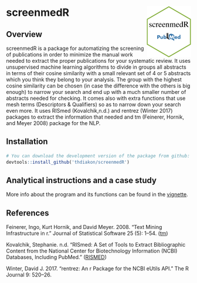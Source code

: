 # screenmedR <img src='man/pubmed.png' align="right" width="120" />

## Overview

screenmedR is a package for automatizing the screening of publications in order to minimize the manual work needed to extract the proper publications for your systematic review. It uses unsupervised machine learning algorithms to divide in groups all abstracts in terms of their cosine similarity with a small relevant set of 4 or 5 abstracts which you think they belong to your analysis. The group with the highest cosine similarity can be chosen (in case the difference with the others is big enough) to narrow your search and end up with a much smaller number of abstracts needed for checking. It comes also with extra functions that use mesh terms (Descriptors & Qualifiers) so as to narrow down your search even more. It uses RISmed (Kovalchik,n.d.) and rentrez (Winter 2017) packages to extract the information that needed and tm (Feinerer, Hornik, and Meyer 2008) package for the NLP.

## Installation

``` r
# You can download the development version of the package from github:
devtools::install_github('thdiakon/screenmedR')
```

## Analytical instructions and a case study

More info about the program and its functions can be found in the [vignette](https://github.com/thdiakon/screenmedR/blob/main/vignettes/vignette_27_5_2022.pdf).


## References

Feinerer, Ingo, Kurt Hornik, and David Meyer. 2008. “Text Mining Infrastructure in r.” Journal of Statistical
Software 25 (5): 1–54. ([tm](https://www.jstatsoft.org/v25/i05/))

Kovalchik, Stephanie. n.d. “RISmed: A Set of Tools to Extract Bibliographic Content from the National
Center for Biotechnology Information (NCBI) Databases, Including PubMed.” ([RISMED](https://CRAN.R-project.org/package=RISmed))

Winter, David J. 2017. “rentrez: An r Package for the NCBI eUtils API.” The R Journal 9: 520–26.
